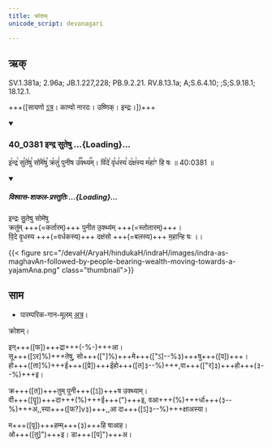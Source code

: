 ```yaml
---
title: क्रोशम्
unicode_script: devanagari

---
```

## ऋक्

SV.1.381a; 2.96a; JB.1.227,228; PB.9.2.21. RV.8.13.1a; A;S.6.4.10; ;S;S.9.18.1; 18.12.1.

+++([सायणो [ऽत्र](https://archive.org/stream/RgVedaWithSayanasCommentaryPart3/rv_sayanabhasya_part3#page/n700/mode/1up&sa=D&ust=1542425956185000)। काण्वो नारदः। उष्णिक्। इन्द्रः।])+++


<div class="js_include" includetitle="false" newlevelforh1="3" unfilled url="/vedAH_sAma/kauthumam/saMhitA/vishvAsa-prastutiH/1_pUrvArchikaH/4/2/40_0381_indra_suteShu.md">
<details open><summary><h3>40_0381 इन्द्र सुतेषु ...{Loading}...</h3></summary>

इ꣡न्द्र꣢ सु꣣ते꣢षु꣣ सो꣡मे꣢षु꣣ क्र꣡तुं꣢ पुनीष उ꣣꣬क्थ्य꣢꣯म्। वि꣣दे꣢ वृ꣣ध꣢स्य꣣ द꣡क्ष꣢स्य म꣣हा꣢ꣳ हि षः ॥ 40:0381 ॥

<div class="js_include" newlevelforh1="2" title="विश्वास-शाकल-प्रस्तुतिः" unfilled="" url="/vedAH_Rk/shAkalam/saMhitA/vishvAsa-prastutiH/08/013/01_indraH_suteShu.md">
<details open=""><summary><h5>विश्वास-शाकल-प्रस्तुतिः ...{Loading}...</h5></summary>



इन्द्रः सु॒तेषु सोमे॑षु  
क्रतु॑म् +++(=कर्तारम्)+++ पुनीत उ॒क्थ्य॑म् +++(=स्तोतारम्)+++।  
वि॒दे वृ॒धस्य +++(=वर्धकस्य)+++ दक्ष॑सो +++(=बलस्य)+++ म॒हान्हि षः ।।

</details>
</div>
</details>
</div>  

{{< figure src="/devaH/AryaH/hindukaH/indraH/images/indra-as-maghavAn-followed-by-people-bearing-wealth-moving-towards-a-yajamAna.png"  class="thumbnail">}}


## साम

- पारम्परिक-गान-मूलम् [अत्र](https://sanskritdocuments.org/sites/pssramanujaswamy/VIVAAHA%20UPANAYANA%20SAAMAANI.pdf&sa=D&ust=1542425956186000)।
<div caption="रामानुजार्यः 1974 " class="audioEmbed" src="https://archive
.org/download/jaiminIya-sAma-gAna-paravastu-tradition-rAmAnuja/krosham.mp3"></div>
<div caption="गोपालार्यः 2015  " class="audioEmbed" src="https://archive
.org/download/jaiminIya-sAma-gAna-paravastu-tradition-gopAla-2015/krosham.mp3"></div>
<div caption="गोपालपवनयोर् अनुवचनम् 2015 1x" class="audioEmbed" src="https://archive
.org/download/jaiminIya-sAma-gAna-paravastu-tradition-anuvachanam-gopAla-pavana-2015/krosham.mp3"></div>
<div caption="गोपालपवनयोर् अनुवचनम् 2015 1.5x" class="audioEmbed" src="https://archive
.org/download/jaiminIya-sAma-gAna-paravastu-tradition-anuvachanam-gopAla-pavana-2015-150p-speed/krosham.mp3"></div>

क्रोशम्।

इन्+++([फ])+++द्रा+++(-%-)+++आ।  
सू+++([ऽर]%)+++तेषु, सो+++(["]%)+++मे+++(["ऽ]--%३)+++षु+++([प])+++।  
हो+++([ता]%)+++ई+++([प्रे])+++ईहो+++([त]३--%)+++,वा+++(["र]३)+++हो+++(३--%)+++इ।

क्र+++([त])+++तुम् पुनी+++([ऽ])+++ष उक्थ्याम्।  
वी+++([पॄ])+++दा+++(%)+++ई+++(")+++इ, वआ+++(%)+++र्धा+++(३--%)+++अ,,स्या+++([फ?]v३)+++,,आ दा+++([ऽ]३--%)+++क्षाअस्या।

म+++([पृ])+++हम्म्+++(३)+++हि षाआह।  
ओ+++([तु]")+++इ। डा+++([प]")+++अ।